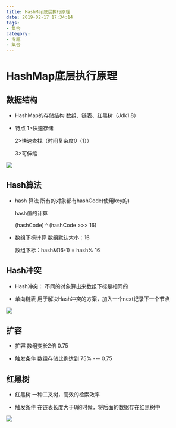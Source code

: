 ```yaml
---
title: HashMap底层执行原理
date: 2019-02-17 17:34:14
tags:
- 集合
category:
- 专题
- 集合
---
```


# HashMap底层执行原理

## 数据结构

- HashMap的存储结构
    数组、链表、红黑树（Jdk1.8）
    
- 特点
    1>快速存储
    
    2>快速查找（时间复杂度0（1））
    
    3>可伸缩 
      
![](http://ww4.sinaimg.cn/large/006tNc79ly1g4j40kyx3cj30h008w0t2.jpg)

## Hash算法

- hash 算法
    所有的对象都有hashCode(使用key的)
    
    hash值的计算
    
    (hashCode) ^ (hashCode >>> 16) 

- 数组下标计算
    数组默认大小：16
    
    数组下标：hash&(16-1) = hash% 16

## Hash冲突

- Hash冲突：
    不同的对象算出来数组下标是相同的

- 单向链表
    用于解决Hash冲突的方案，加入一个next记录下一个节点

![](http://ww2.sinaimg.cn/large/006tNc79ly1g4j40kvqmdj30c407mdi8.jpg)

## 扩容

- 扩容
    数组变长2倍 0.75

- 触发条件
    数组存储比例达到 75% --- 0.75

## 红黑树

- 红黑树
    一种二叉树，高效的检索效率

- 触发条件
    在链表长度大于8的时候，将后面的数据存在红黑树中

![](http://ww3.sinaimg.cn/large/006tNc79ly1g4j40kr6ddj30go0da74r.jpg)









